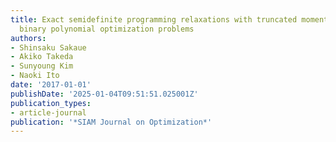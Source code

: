 ```yaml
---
title: Exact semidefinite programming relaxations with truncated moment matrix for
  binary polynomial optimization problems
authors:
- Shinsaku Sakaue
- Akiko Takeda
- Sunyoung Kim
- Naoki Ito
date: '2017-01-01'
publishDate: '2025-01-04T09:51:51.025001Z'
publication_types:
- article-journal
publication: '*SIAM Journal on Optimization*'
---
```

